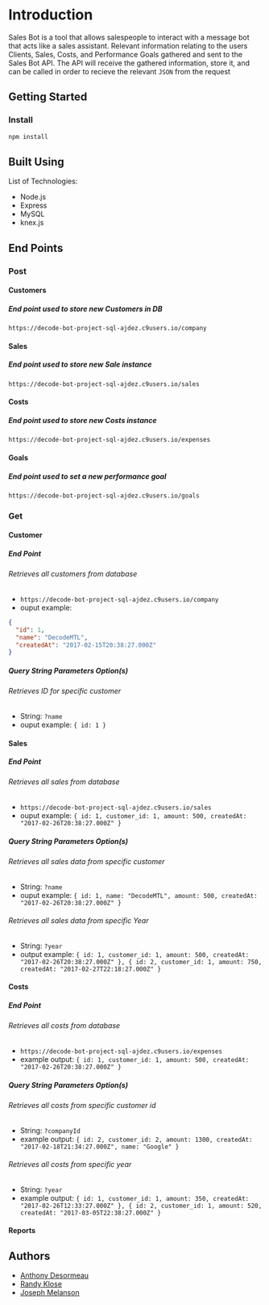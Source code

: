 # Introduction

Sales Bot is a tool that allows salespeople to interact with a message bot that acts like a sales assistant. Relevant information relating to the users Clients, Sales, Costs, and Performance Goals gathered and sent to the Sales Bot API. The API will receive the gathered information, store it, and can be called in order to recieve the relevant `JSON` from the request

## Getting Started
### Install
```sh
npm install
```

## Built Using
List of Technologies:
* Node.js
* Express
* MySQL
* knex.js

## End Points
### Post
#### Customers
##### End point used to store new Customers in DB
 `https://decode-bot-project-sql-ajdez.c9users.io/company`

#### Sales
##### End point used to store new Sale instance
 `https://decode-bot-project-sql-ajdez.c9users.io/sales`

#### Costs
##### End point used to store new Costs instance
 `https://decode-bot-project-sql-ajdez.c9users.io/expenses`

#### Goals
##### End point used to set a new performance goal
 `https://decode-bot-project-sql-ajdez.c9users.io/goals`

### Get
#### Customer
##### End Point
###### Retrieves all customers from database
* `https://decode-bot-project-sql-ajdez.c9users.io/company`
* ouput example:

```json
{
  "id": 1,
  "name": "DecodeMTL",
  "createdAt": "2017-02-15T20:38:27.000Z"
}
```

##### Query String Parameters Option(s)
###### Retrieves ID for specific customer
 * String: `?name`
 * ouput example: `{
id: 1
}`


#### Sales
##### End Point
###### Retrieves all sales from database
* `https://decode-bot-project-sql-ajdez.c9users.io/sales`
* ouput example: `{
id: 1,
customer_id: 1,
amount: 500,
createdAt: "2017-02-26T20:38:27.000Z"
}`

##### Query String Parameters Option(s)
###### Retrieves all sales data from specific customer
* String: `?name`
* ouput example: `{
id: 1,
name: "DecodeMTL",
amount: 500,
createdAt: "2017-02-26T20:38:27.000Z"
}`

###### Retrieves all sales data from specific Year
* String: `?year`
* output example: `{
id: 1,
customer_id: 1,
amount: 500,
createdAt: "2017-02-26T20:38:27.000Z"
},
{
id: 2,
customer_id: 1,
amount: 750,
createdAt: "2017-02-27T22:18:27.000Z"
}`

#### Costs
##### End Point
###### Retrieves all costs from database
* `https://decode-bot-project-sql-ajdez.c9users.io/expenses`
* example output: `{
id: 1,
customer_id: 1,
amount: 500,
createdAt: "2017-02-26T20:38:27.000Z"
}`

##### Query String Parameters Option(s)
###### Retrieves all costs from specific customer id
* String: `?companyId`
* example output: `{
id: 2,
customer_id: 2,
amount: 1300,
createdAt: "2017-02-18T21:34:27.000Z",
name: "Google"
}`

###### Retrieves all costs from specific year
* String: `?year`
* example output: `{
id: 1,
customer_id: 1,
amount: 350,
createdAt: "2017-02-26T12:33:27.000Z"
},
{
id: 2,
customer_id: 1,
amount: 520,
createdAt: "2017-03-05T22:38:27.000Z"
}`


#### Reports





## Authors
* [Anthony Desormeau](https://github.com/ajdez)
* [Randy Klose](https://github.com/Randyklose)
* [Joseph Melanson](https://github.com/joemelanson)
